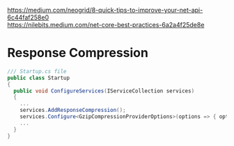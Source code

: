 https://medium.com/neogrid/8-quick-tips-to-improve-your-net-api-6c44faf258e0  
https://nilebits.medium.com/net-core-best-practices-6a2a4f25de8e

# Response Compression
```csharp
/// Startup.cs file
public class Startup
{
  public void ConfigureServices(IServiceCollection services)
  {
    ...
    services.AddResponseCompression();
    services.Configure<GzipCompressionProviderOptions>(options => { options.Level = CompressionLevel.Fastest; });
    ...
  }
}
```
